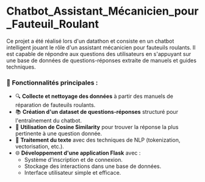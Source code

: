 # Chatbot_Assistant_Mécanicien_pour_Fauteuil_Roulant
 Ce projet a été réalisé lors d'un datathon et consiste en un chatbot intelligent jouant le rôle d'un assistant mécanicien pour fauteuils roulants. Il est capable de répondre aux questions des utilisateurs en s'appuyant sur une base de données de questions-réponses extraite de manuels et guides techniques. 
### 🚀 Fonctionnalités principales :
- 🔍 **Collecte et nettoyage des données** à partir des manuels de réparation de fauteuils roulants.
- 📚 **Création d'un dataset de questions-réponses** structuré pour l'entraînement du chatbot.
- 🧠 **Utilisation de Cosine Similarity** pour trouver la réponse la plus pertinente à une question donnée.
- 📝 **Traitement du texte** avec des techniques de NLP (tokenization, vectorisation, etc.).
- 🌐 **Développement d'une application Flask** avec :
  - Système d'inscription et de connexion.
  - Stockage des interactions dans une base de données.
  - Interface utilisateur simple et efficace.
